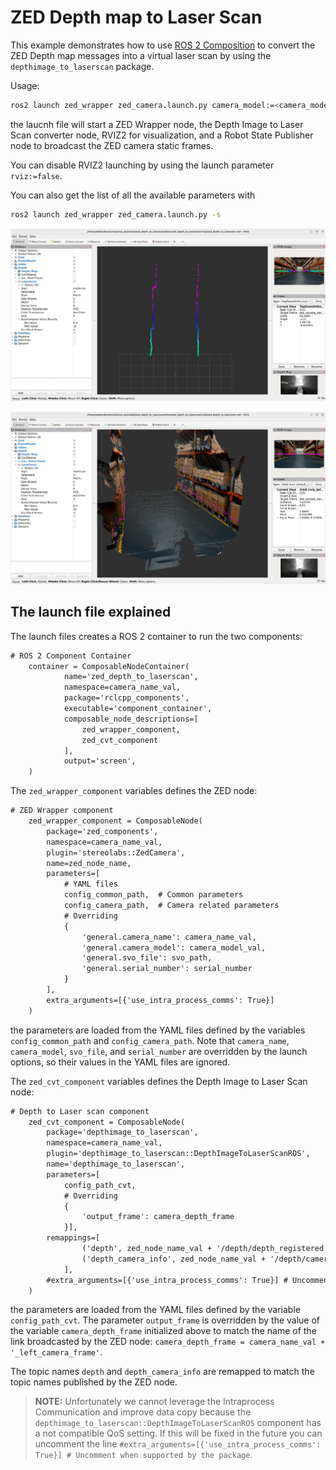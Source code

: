 # ZED Depth map to Laser Scan

This example demonstrates how to use [ROS 2 Composition](https://docs.ros.org/en/humble/Concepts/Intermediate/About-Composition.html) to convert the ZED Depth map messages into a virtual laser scan by using the `depthimage_to_laserscan` package.

Usage:

```bash
ros2 launch zed_wrapper zed_camera.launch.py camera_model:=<camera_model>
```

the laucnh file will start a ZED Wrapper node, the Depth Image to Laser Scan converter node, RVIZ2 for visualization, and a Robot State Publisher node to broadcast the ZED camera static frames.

You can disable RVIZ2 launching by using the launch parameter `rviz:=false`.

You can also get the list of all the available parameters with 

```bash
ros2 launch zed_wrapper zed_camera.launch.py -s
```

![](./images/laserscan.jpg)

![](./images/pointcloud_scan.jpg)

## The launch file explained

The launch files creates a ROS 2 container to run the two components:

```xml
# ROS 2 Component Container
    container = ComposableNodeContainer(
            name='zed_depth_to_laserscan',
            namespace=camera_name_val,
            package='rclcpp_components',
            executable='component_container',
            composable_node_descriptions=[
                zed_wrapper_component,
                zed_cvt_component
            ],
            output='screen',
    )
```

The `zed_wrapper_component` variables defines the ZED node:

```xml
# ZED Wrapper component
    zed_wrapper_component = ComposableNode(
        package='zed_components',
        namespace=camera_name_val,
        plugin='stereolabs::ZedCamera',
        name=zed_node_name,
        parameters=[
            # YAML files
            config_common_path,  # Common parameters
            config_camera_path,  # Camera related parameters
            # Overriding
            {
                'general.camera_name': camera_name_val,
                'general.camera_model': camera_model_val,
                'general.svo_file': svo_path,
                'general.serial_number': serial_number
            }
        ],
        extra_arguments=[{'use_intra_process_comms': True}]
    )
```

the parameters are loaded from the YAML files defined by the variables `config_common_path` and `config_camera_path`. Note that `camera_name`, `camera_model`, `svo_file`, and `serial_number` are overridden by the launch options, so their values in the YAML files are ignored.

The `zed_cvt_component` variables defines the Depth Image to Laser Scan node:

```xml
# Depth to Laser scan component
    zed_cvt_component = ComposableNode(
        package='depthimage_to_laserscan',
        namespace=camera_name_val,
        plugin='depthimage_to_laserscan::DepthImageToLaserScanROS',
        name='depthimage_to_laserscan',
        parameters=[
            config_path_cvt,
            # Overriding
            {
                'output_frame': camera_depth_frame
            }],
        remappings=[
                ('depth', zed_node_name_val + '/depth/depth_registered'),
                ('depth_camera_info', zed_node_name_val + '/depth/camera_info')
            ],
        #extra_arguments=[{'use_intra_process_comms': True}] # Uncomment when supported by the package
    )
```

the parameters are loaded from the YAML files defined by the variable `config_path_cvt`. The parameter `output_frame` is overridden by the value of the variable `camera_depth_frame` initialized above to match the name of the link broadcasted by the ZED node: `camera_depth_frame = camera_name_val + '_left_camera_frame'`.

The topic names `depth` and `depth_camera_info` are remapped to match the topic names published by the ZED node.

> **NOTE:** Unfortunately we cannot leverage the Intraprocess Communication and improve data copy because the `depthimage_to_laserscan::DepthImageToLaserScanROS` component has a not compatible QoS setting. If this will be fixed in the future you can uncomment the line `#extra_arguments=[{'use_intra_process_comms': True}] # Uncomment when supported by the package`.